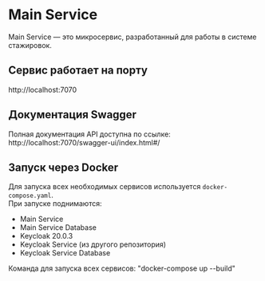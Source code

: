 # Main Service

Main Service — это микросервис, разработанный для работы в системе стажировок.

## Сервис работает на порту
http://localhost:7070

## Документация Swagger
Полная документация API доступна по ссылке: http://localhost:7070/swagger-ui/index.html#/

## Запуск через Docker
Для запуска всех необходимых сервисов используется `docker-compose.yaml`.  
При запуске поднимаются:
- Main Service
- Main Service Database
- Keycloak 20.0.3
- Keycloak Service (из другого репозитория)
- Keycloak Service Database

Команда для запуска всех сервисов:
"docker-compose up --build"
